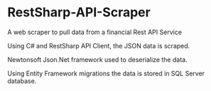 # RestSharp-API-Scraper
A web scraper to pull data from a financial Rest API Service

Using C# and RestSharp API Client, the JSON data is scraped.

Newtonsoft Json.Net framework used to deserialize the data.

Using Entity Framework migrations the data is stored in SQL Server database.
